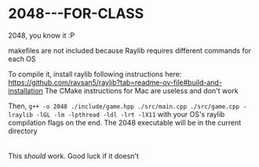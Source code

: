 # 2048---FOR-CLASS
2048, you know it :P

makefiles are not included because Raylib requires different commands for each OS

To compile it, install raylib following instructions here: https://github.com/raysan5/raylib?tab=readme-ov-file#build-and-installation
The CMake instructions for Mac are useless and don't work

Then, ```g++ -o 2048 ./include/game.hpp ./src/main.cpp ./src/game.cpp -lraylib -lGL -lm -lpthread -ldl -lrt -lX11``` with your OS's raylib compilation flags on the end. The 2048 executable will be in the current directory
<br><br><br>
This *should* work. Good luck if it doesn't
